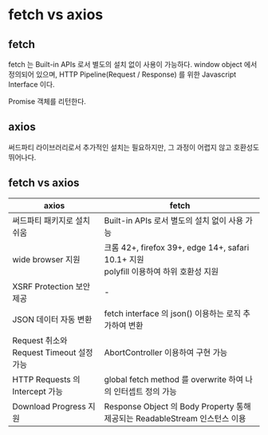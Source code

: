 # fetch vs axios

## fetch

fetch 는 Built-in APIs 로서 별도의 설치 없이 사용이 가능하다. window object 에서 정의되어 있으며, HTTP Pipeline(Request / Response) 를 위한 Javascript Interface 이다.

Promise 객체를 리턴한다.

## axios

써드파티 라이브러리로서 추가적인 설치는 필요하지만, 그 과정이 어렵지 않고 호환성도 뛰어나다.

## fetch vs axios

| axios                                    | fetch                                                                                     |
| ---------------------------------------- | ----------------------------------------------------------------------------------------- |
| 써드파티 패키지로 설치 쉬움              | Built-in APIs 로서 별도의 설치 없이 사용 가능                                             |
| wide browser 지원                        | 크롬 42+, firefox 39+, edge 14+, safari 10.1+ 지원<br/>polyfill 이용하여 하위 호환성 지원 |
| XSRF Protection 보안 제공                | -                                                                                         |
| JSON 데이터 자동 변환                    | fetch interface 의 json() 이용하는 로직 추가하여 변환                                     |
| Request 취소와 Request Timeout 설정 가능 | AbortController 이용하여 구현 가능                                                        |
| HTTP Requests 의 Intercept 가능          | global fetch method 를 overwrite 하여 나의 인터셉트 정의 가능                             |
| Download Progress 지원                   | Response Object 의 Body Property 통해 제공되는 ReadableStream 인스턴스 이용               |

